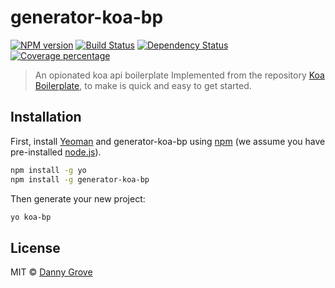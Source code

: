 # generator-koa-bp 
[![NPM version][npm-image]][npm-url]
[![Build Status][travis-image]][travis-url] 
[![Dependency Status][daviddm-image]][daviddm-url]
[![Coverage percentage][coveralls-image]][coveralls-url]
> An opionated koa api boilerplate
> Implemented from the repository [Koa Boilerplate](https://github.com/drGrove/koa-boilerplate), to make is quick and easy to get started.

## Installation

First, install [Yeoman](http://yeoman.io) and generator-koa-bp using [npm](https://www.npmjs.com/) (we assume you have pre-installed [node.js](https://nodejs.org/)).

```bash
npm install -g yo
npm install -g generator-koa-bp
```

Then generate your new project:

```bash
yo koa-bp
```

## License

MIT © [Danny Grove](https://dannygrove.com)


[npm-image]: https://badge.fury.io/js/generator-koa-bp.svg
[npm-url]: https://npmjs.org/package/generator-koa-bp
[travis-image]: https://travis-ci.org/drGrove/generator-koa-bp.svg?branch=master
[travis-url]: https://travis-ci.org/drGrove/generator-koa-bp
[daviddm-image]: https://david-dm.org/drGrove/generator-koa-bp.svg?theme=shields.io
[daviddm-url]: https://david-dm.org/drGrove/generator-koa-bp
[coveralls-image]: https://coveralls.io/repos/drGrove/generator-koa-bp/badge.svg
[coveralls-url]: https://coveralls.io/r/drGrove/generator-koa-bp
